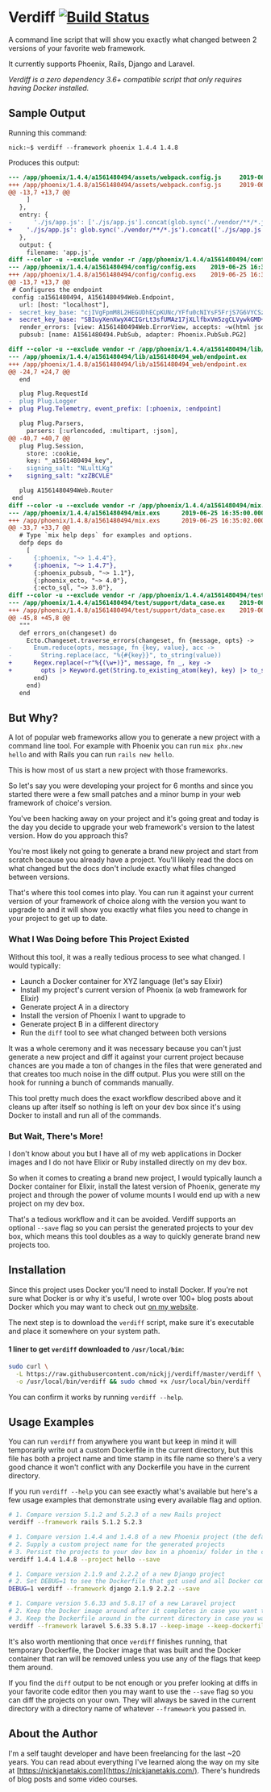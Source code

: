 # Verdiff [![Build Status](https://travis-ci.org/nickjj/verdiff.svg?branch=master)](http://travis-ci.org/nickjj/verdiff)

A command line script that will show you exactly what changed between 2
versions of your favorite web framework.

It currently supports Phoenix, Rails, Django and Laravel.

*Verdiff is a zero dependency 3.6+ compatible script that only requires having
Docker installed.*

## Sample Output

Running this command:

```
nick:~$ verdiff --framework phoenix 1.4.4 1.4.8
```

Produces this output:

```diff
--- /app/phoenix/1.4.4/a1561480494/assets/webpack.config.js     2019-06-25 16:35:00.000000000 +0000
+++ /app/phoenix/1.4.8/a1561480494/assets/webpack.config.js     2019-06-25 16:35:02.000000000 +0000
@@ -13,7 +13,7 @@
     ]
   },
   entry: {
-      './js/app.js': ['./js/app.js'].concat(glob.sync('./vendor/**/*.js'))
+    './js/app.js': glob.sync('./vendor/**/*.js').concat(['./js/app.js'])
   },
   output: {
     filename: 'app.js',
diff --color -u --exclude vendor -r /app/phoenix/1.4.4/a1561480494/config/config.exs /app/phoenix/1.4.8/a1561480494/config/config.exs
--- /app/phoenix/1.4.4/a1561480494/config/config.exs    2019-06-25 16:34:59.000000000 +0000
+++ /app/phoenix/1.4.8/a1561480494/config/config.exs    2019-06-25 16:35:02.000000000 +0000
@@ -13,7 +13,7 @@
 # Configures the endpoint
 config :a1561480494, A1561480494Web.Endpoint,
   url: [host: "localhost"],
-  secret_key_base: "cjIVgFpmM8L2HEGUDhECpKUNc/YFfu0cNIYsF5FrjS7G6VYCSzoO/ZLsuLc2AEKA",
+  secret_key_base: "SBIuyXenXwyX4CIGrLt3sfUMAz17jXLlfbxVm5zgCLVywkGMD+aJsmU4SXLFM+7c",
   render_errors: [view: A1561480494Web.ErrorView, accepts: ~w(html json)],
   pubsub: [name: A1561480494.PubSub, adapter: Phoenix.PubSub.PG2]

diff --color -u --exclude vendor -r /app/phoenix/1.4.4/a1561480494/lib/a1561480494_web/endpoint.ex /app/phoenix/1.4.8/a1561480494/lib/a1561480494_web/endpoint.ex
--- /app/phoenix/1.4.4/a1561480494/lib/a1561480494_web/endpoint.ex      2019-06-25 16:35:00.000000000 +0000
+++ /app/phoenix/1.4.8/a1561480494/lib/a1561480494_web/endpoint.ex      2019-06-25 16:35:02.000000000 +0000
@@ -24,7 +24,7 @@
   end

   plug Plug.RequestId
-  plug Plug.Logger
+  plug Plug.Telemetry, event_prefix: [:phoenix, :endpoint]

   plug Plug.Parsers,
     parsers: [:urlencoded, :multipart, :json],
@@ -40,7 +40,7 @@
   plug Plug.Session,
     store: :cookie,
     key: "_a1561480494_key",
-    signing_salt: "NLultLKg"
+    signing_salt: "xzZBCVLE"

   plug A1561480494Web.Router
 end
diff --color -u --exclude vendor -r /app/phoenix/1.4.4/a1561480494/mix.exs /app/phoenix/1.4.8/a1561480494/mix.exs
--- /app/phoenix/1.4.4/a1561480494/mix.exs      2019-06-25 16:35:00.000000000 +0000
+++ /app/phoenix/1.4.8/a1561480494/mix.exs      2019-06-25 16:35:02.000000000 +0000
@@ -33,7 +33,7 @@
   # Type `mix help deps` for examples and options.
   defp deps do
     [
-      {:phoenix, "~> 1.4.4"},
+      {:phoenix, "~> 1.4.7"},
       {:phoenix_pubsub, "~> 1.1"},
       {:phoenix_ecto, "~> 4.0"},
       {:ecto_sql, "~> 3.0"},
diff --color -u --exclude vendor -r /app/phoenix/1.4.4/a1561480494/test/support/data_case.ex /app/phoenix/1.4.8/a1561480494/test/support/data_case.ex
--- /app/phoenix/1.4.4/a1561480494/test/support/data_case.ex    2019-06-25 16:35:00.000000000 +0000
+++ /app/phoenix/1.4.8/a1561480494/test/support/data_case.ex    2019-06-25 16:35:02.000000000 +0000
@@ -45,8 +45,8 @@
   """
   def errors_on(changeset) do
     Ecto.Changeset.traverse_errors(changeset, fn {message, opts} ->
-      Enum.reduce(opts, message, fn {key, value}, acc ->
-        String.replace(acc, "%{#{key}}", to_string(value))
+      Regex.replace(~r"%{(\w+)}", message, fn _, key ->
+        opts |> Keyword.get(String.to_existing_atom(key), key) |> to_string()
       end)
     end)
   end
```

## But Why?

A lot of popular web frameworks allow you to generate a new project with a
command line tool. For example with Phoenix you can run `mix phx.new hello` and
with Rails you can run `rails new hello`.

This is how most of us start a new project with those frameworks.

So let's say you were developing your project for 6 months and since you
started there were a few small patches and a minor bump in your web framework
of choice's version.

You've been hacking away on your project and it's going great and today is
the day you decide to upgrade your web framework's version to the latest
version. How do you approach this?

You're most likely not going to generate a brand new project and start from
scratch because you already have a project. You'll likely read the docs on what
changed but the docs don't include exactly what files changed between versions.

That's where this tool comes into play. You can run it against your current
version of your framework of choice along with the version you want to upgrade
to and it will show you exactly what files you need to change in your project
to get up to date.

### What I Was Doing before This Project Existed

Without this tool, it was a really tedious process to see what changed. I would
typically:

- Launch a Docker container for XYZ language (let's say Elixir)
- Install my project's current version of Phoenix (a web framework for Elixir)
- Generate project A in a directory
- Install the version of Phoenix I want to upgrade to
- Generate project B in a different directory
- Run the `diff` tool to see what changed between both versions

It was a whole ceremony and it was necessary because you can't just generate
a new project and diff it against your current project because chances are you
made a ton of changes in the files that were generated and that creates too
much noise in the diff output. Plus you were still on the hook for running a
bunch of commands manually.

This tool pretty much does the exact workflow described above and it cleans up
after itself so nothing is left on your dev box since it's using Docker to
install and run all of the commands.

### But Wait, There's More!

I don't know about you but I have all of my web applications in Docker images
and I do not have Elixir or Ruby installed directly on my dev box.

So when it comes to creating a brand new project, I would typically launch a
Docker container for Elixir, install the latest version of Phoenix, generate
my project and through the power of volume mounts I would end up with a new
project on my dev box.

That's a tedious workflow and it can be avoided. Verdiff supports an optional
`--save` flag so you can persist the generated projects to your dev box, which
means this tool doubles as a way to quickly generate brand new projects too.

## Installation

Since this project uses Docker you'll need to install Docker. If you're not
sure what Docker is or why it's useful, I wrote over 100+ blog posts about
Docker which you may want to check out [on my
website](https://nickjanetakis.com/blog/tag/docker-tips-tricks-and-tutorials).

The next step is to download the `verdiff` script, make sure it's executable
and place it somewhere on your system path.

#### 1 liner to get `verdiff` downloaded to `/usr/local/bin`:

```sh
sudo curl \
  -L https://raw.githubusercontent.com/nickjj/verdiff/master/verdiff \
  -o /usr/local/bin/verdiff && sudo chmod +x /usr/local/bin/verdiff
```

You can confirm it works by running `verdiff --help`.

## Usage Examples

You can run `verdiff` from anywhere you want but keep in mind it will
temporarily write out a custom Dockerfile in the current directory, but this
file has both a project name and time stamp in its file name so there's a very
good chance it won't conflict with any Dockerfile you have in the current
directory.

If you run `verdiff --help` you can see exactly what's available but here's a
few usage examples that demonstrate using every available flag and option.

```sh
# 1. Compare version 5.1.2 and 5.2.3 of a new Rails project
verdiff --framework rails 5.1.2 5.2.3

# 1. Compare version 1.4.4 and 1.4.8 of a new Phoenix project (the default --framework)
# 2. Supply a custom project name for the generated projects
# 3. Persist the projects to your dev box in a phoenix/ folder in the current directory
verdiff 1.4.4 1.4.8 --project hello --save

# 1. Compare version 2.1.9 and 2.2.2 of a new Django project
# 2. Set DEBUG=1 to see the Dockerfile that got used and all Docker commands that were run
DEBUG=1 verdiff --framework django 2.1.9 2.2.2 --save

# 1. Compare version 5.6.33 and 5.8.17 of a new Laravel project
# 2. Keep the Docker image around after it completes in case you want to check it out
# 3. Keep the Dockerfile around in the current directory in case you want to check it out
verdiff --framework laravel 5.6.33 5.8.17 --keep-image --keep-dockerfile
```

It's also worth mentioning that once `verdiff` finishes running, that temporary
Dockerfile, the Docker image that was built and the Docker container that ran
will be removed unless you use any of the flags that keep them around.

If you find the `diff` output to be not enough or you prefer looking at diffs
in your favorite code editor then you may want to use the `--save` flag so
you can diff the projects on your own. They will always be saved in the current
directory with a directory name of whatever `--framework` you passed in.

## About the Author

I'm a self taught developer and have been freelancing for the last ~20 years.
You can read about everything I've learned along the way on my site at
[https://nickjanetakis.com](https://nickjanetakis.com/). There's hundreds of
blog posts and some video courses.
